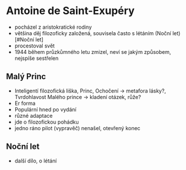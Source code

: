 # Antoine de Saint-Exupéry

- pocházel z aristokratické rodiny
- většina děj filozoficky založená, souvisela často s létáním (Noční let)[#Noční let]
- procestoval svět
- 1944 během průzkůmného letu zmizel, neví se jakým způsobem, nejspíše sestřelen

## Malý Princ 

- Inteligentí filozofická liška, Princ, Ochočení -> metafora lásky?, Tvrdohlavost Malého prince -> kladení otázek, růže?
- Er forma
- Populární hned po vydání
- různé adaptace
- jde o filozofickou pohádku
- jedno ráno pilot (vypravěč) nenašel, otevřený konec

## Noční let

- další dílo, o létání